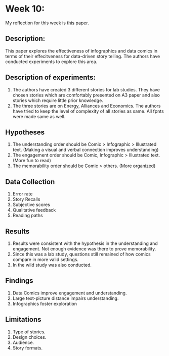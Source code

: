 # Week 10:

My reflection for this week is [this paper](https://www.researchgate.net/profile/Benjamin-Bach/publication/331357753_Comparing_Effectiveness_and_Engagement_of_Data_Comics_and_Infographics/links/5cb859aaa6fdcc1d499cc3b1/Comparing-Effectiveness-and-Engagement-of-Data-Comics-and-Infographics.pdf). 

## Description:

This paper explores the effectiveness of infographics and data comics in terms of their effecitveness for data-driven story telling. The authors have conducted experiments to explore this area. 

## Description of experiments: 

1. The authors have created 3 different stories for lab studies. They have chosen stories which are comfortably presented on A3 paper and also stories which require little prior knowledge. 
2. The three stories are on Energy, Alliances and Economics. The authors have tried to keep the level of complexity of all stories as same. All fpnts were made same as well.

## Hypotheses

1. The understanding order should be Comic > Infographic > Illustrated text. (Making a visual and verbal connection improves understanding)
2. The engagement order should be Comic, Infographic > Illustrated text. (More fun to read)
3. The memorability order should be Comic > others. (More organized)

## Data Collection 

1. Error rate
2. Story Recalls
3. Subjective scores
4. Qualitative feedback
5. Reading paths

## Results 
1. Results were consistent with the hypothesis in the understanding and engagement. Not enough evidence was there to prove memorability. 
2. Since this was a lab study, questions still remained of how comics compare in more valid settings. 
3. In the wild study was also conducted.

## Findings
1. Data Comics improve engagement and understanding.
2. Large text-picture distance impairs understanding.
3. Infographics foster exploration

## Limitations
1. Type of stories.
2. Design choices.
3. Audience. 
4. Story formats. 
